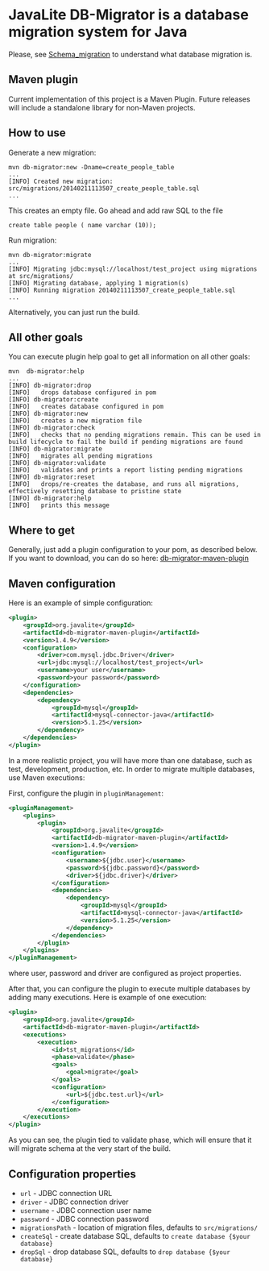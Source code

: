 # JavaLite DB-Migrator is a database migration system for Java

Please, see <a href="http://en.wikipedia.org/wiki/Schema_migration">Schema_migration</a> to
understand what database migration is.

## Maven plugin

Current implementation of this project is a Maven Plugin. Future releases will include a standalone library for non-Maven projects.

## How to use

Generate a new migration:

```
mvn db-migrator:new -Dname=create_people_table
...
[INFO] Created new migration: src/migrations/20140211113507_create_people_table.sql
...
```
This creates an empty file. Go ahead and add raw SQL to the file

```
create table people ( name varchar (10));
```
Run migration:
```
mvn db-migrator:migrate
...
[INFO] Migrating jdbc:mysql://localhost/test_project using migrations at src/migrations/
[INFO] Migrating database, applying 1 migration(s)
[INFO] Running migration 20140211113507_create_people_table.sql
...
```
Alternatively, you can just run the build.

## All other goals

You can execute plugin help goal to get all information on all other goals:

 ```
 mvn  db-migrator:help
 ...
 [INFO] db-migrator:drop
 [INFO]   drops database configured in pom
 [INFO] db-migrator:create
 [INFO]   creates database configured in pom
 [INFO] db-migrator:new
 [INFO]   creates a new migration file
 [INFO] db-migrator:check
 [INFO]   checks that no pending migrations remain. This can be used in build lifecycle to fail the build if pending migrations are found
 [INFO] db-migrator:migrate
 [INFO]   migrates all pending migrations
 [INFO] db-migrator:validate
 [INFO]   validates and prints a report listing pending migrations
 [INFO] db-migrator:reset
 [INFO]   drops/re-creates the database, and runs all migrations, effectively resetting database to pristine state
 [INFO] db-migrator:help
 [INFO]   prints this message
 ```


## Where to get

Generally, just add a plugin configuration to your pom, as described below. If you want to download, you can
do so here: <a href="http://search.maven.org/#search%7Cga%7C1%7Ca%3A%22db-migrator-maven-plugin%22">db-migrator-maven-plugin</a>

## Maven configuration

Here is an example of simple configuration:

```xml
<plugin>
    <groupId>org.javalite</groupId>
    <artifactId>db-migrator-maven-plugin</artifactId>
    <version>1.4.9</version>
    <configuration>
        <driver>com.mysql.jdbc.Driver</driver>
        <url>jdbc:mysql://localhost/test_project</url>
        <username>your user</username>
        <password>your password</password>
    </configuration>
    <dependencies>
        <dependency>
            <groupId>mysql</groupId>
            <artifactId>mysql-connector-java</artifactId>
            <version>5.1.25</version>
        </dependency>
    </dependencies>
</plugin>
```

In a more realistic project, you will have more than one database, such as test, development, production, etc.
In order to migrate multiple databases, use Maven executions:

First, configure the plugin in `pluginManagement`:
```xml
<pluginManagement>
    <plugins>
        <plugin>
            <groupId>org.javalite</groupId>
            <artifactId>db-migrator-maven-plugin</artifactId>
            <version>1.4.9</version>
            <configuration>
                <username>${jdbc.user}</username>
                <password>${jdbc.password}</password>
                <driver>${jdbc.driver}</driver>
            </configuration>
            <dependencies>
                <dependency>
                    <groupId>mysql</groupId>
                    <artifactId>mysql-connector-java</artifactId>
                    <version>5.1.25</version>
                </dependency>
            </dependencies>
        </plugin>
    </plugins>
</pluginManagement>
```
where user, password and driver are configured as project properties.

 After that, you can configure the plugin to execute multiple databases by adding many executions.
 Here is example of one execution:
```xml
<plugin>
    <groupId>org.javalite</groupId>
    <artifactId>db-migrator-maven-plugin</artifactId>
    <executions>
        <execution>
            <id>tst_migrations</id>
            <phase>validate</phase>
            <goals>
                <goal>migrate</goal>
            </goals>
            <configuration>
                <url>${jdbc.test.url}</url>
            </configuration>
        </execution>
    </executions>
</plugin>
```
As you can see, the plugin tied to validate phase, which will ensure that it will migrate
schema at the very start of the build.


## Configuration properties

* `url` - JDBC connection URL
* `driver` - JDBC connection driver
* `username` - JDBC connection user name
* `password` - JDBC connection password
* `migrationsPath` - location of migration files, defaults to  `src/migrations/`
* `createSql` - create database SQL, defaults to `create database {$your database}`
* `dropSql` - drop database SQL, defaults to `drop database {$your database}`